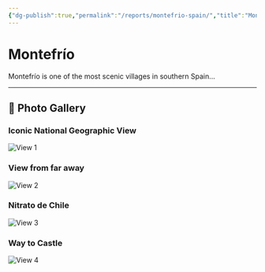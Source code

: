 ```yaml
---
{"dg-publish":true,"permalink":"/reports/montefrio-spain/","title":"Montefrío, Spain","tags":["travel","spain"]}
---
```



# Montefrío

Montefrío is one of the most scenic villages in southern Spain...

---

## 📸 Photo Gallery

### Iconic National Geographic View
![View 1](https://res.cloudinary.com/dbwqfpxyp/image/upload/v1745080844/montefrio_bv6km0.jpg)

### View from far away
![View 2](https://res.cloudinary.com/dbwqfpxyp/image/upload/v1745090668/montefrio2_vptxez.jpg)

### Nitrato de Chile
![View 3](https://res.cloudinary.com/dbwqfpxyp/image/upload/v1745090668/montefrio3_grfxwb.jpg)

### Way to Castle
![View 4](https://res.cloudinary.com/dbwqfpxyp/image/upload/v1745090671/montefrio4_ueih4e.jpg)

